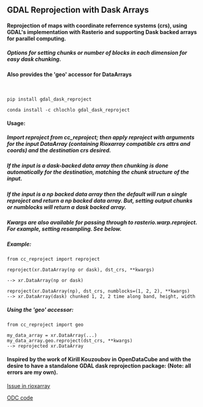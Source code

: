 ## GDAL Reprojection with Dask Arrays

#### Reprojection of maps with coordinate referrence systems (crs), using GDAL's implementation with Rasterio and supporting Dask backed arrays for parallel computing.  
##### Options for setting chunks or number of blocks in each dimension for easy dask chunking. 

#### Also provides the 'geo' accessor for DataArrays
<br/>

```pip install gdal_dask_reproject```

```conda install -c chlochlo gdal_dask_reproject```
<br/>

#### Usage:
##### Import reproject from cc_reproject; then apply reproject with arguments for the input DataArray (containing Rioxarray compatible crs attrs and coords) and the destination crs desired.

##### If the input is a dask-backed data array then chunking is done automatically for the destination, matching the chunk structure of the input.

##### If the input is a np backed data array then the default will run a single reproject and return a np backed data array. But, setting output chunks or numblocks will return a dask backed array. 

##### Kwargs are also available for passing through to rasterio.warp.reproject. For example, setting resampling. See below.

##### Example:

```
from cc_reproject import reproject

reproject(xr.DataArray(np or dask), dst_crs, **kwargs)

--> xr.DataArray(np or dask)
```

```
reproject(xr.DataArray(np), dst_crs, numblocks=(1, 2, 2), **kwargs)
--> xr.DataArray(dask) chunked 1, 2, 2 time along band, height, width
```
##### Using the 'geo' accessor:

```
from cc_reproject import geo

my_data_array = xr.DataArray(...)
my_data_array.geo.reproject(dst_crs, **kwargs)
--> reprojected xr.DataArray
```

#### Inspired by the work of Kirill Kouzoubov in OpenDataCube and with the desire to have a standalone GDAL dask reprojection package: (Note: all errors are my own).

[Issue in rioxarray](https://github.com/corteva/rioxarray/issues/119)

[ODC code](https://github.com/opendatacube/odc-tools/blob/develop/libs/algo/odc/algo/_warp.py)
